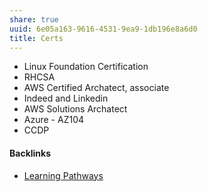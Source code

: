 ```yaml
---
share: true
uuid: 6e05a163-9616-4531-9ea9-1db196e8a6d0
title: Certs
---
```

* Linux Foundation Certification
* RHCSA
* AWS Certified Archatect, associate
* Indeed and Linkedin
* AWS Solutions Archatect
* Azure - AZ104
* CCDP


#### Backlinks

* [Learning Pathways](/10708552-def9-4391-9126-8a4f53cb5e00)